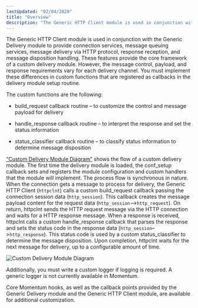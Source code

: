 ```yaml
---
lastUpdated: "02/04/2020"
title: "Overview"
description: "The Generic HTTP Client module is used in conjunction with the Generic Delivery module to provide connection services message queuing services message delivery via HTTP protocol response reception and message disposition handling These features provide the core framework of a custom delivery module However the message control payload and response..."
---
```


The Generic HTTP Client module is used in conjunction with the Generic Delivery module to provide connection services, message queuing services, message delivery via HTTP protocol, response reception, and message disposition handling. These features provide the core framework of a custom delivery module. However, the message control, payload, and response requirements vary for each delivery channel. You must implement these differences in custom functions that are registered as callbacks in the delivery module setup routine.

The custom functions are the following:

*   build_request callback routine – to customize the control and message payload for delivery

*   handle_response callback routine – to interpret the response and set the status information

*   status_classifier callback routine – to classify status information to determine message disposition

[“Custom Delivery Module Diagram”](/momentum/3/3-api/custom-channels-overview#figure_http_client_overview) shows the flow of a custom delivery module. The first time the delivery module is loaded, the conf_setup callback sets and registers the module configuration and custom handlers that the module will implement. The process flow is synchronous in nature. When the connection gets a message to process for delivery, the Generic HTTP Client (`httpclnt`) calls a custom build_request callback passing the connection session data (`http_session`). This callback creates the message payload content for the request data (`http_session`–>`http_request`). On return, httpclnt sends the HTTP request message via the HTTP connection and waits for a HTTP response message. When a response is received, httpclnt calls a custom handle_response callback that parses the response and sets the status code in the response data (`http_session`–>`http_response`). This status code is used by a custom status_classifier to determine the message disposition. Upon completion, httpclnt waits for the next message for delivery, up to a configurable amount of time.

<a name="figure_http_client_overview"></a> 


![Custom Delivery Module Diagram](images/http_client_overview.png)

Additionally, you must write a custom logger if logging is required. A generic logger is not currently available in Momentum.

Core Momentum hooks, as well as the callback points provided by the Generic Delivery module and the Generic HTTP Client module, are available for additional customization.